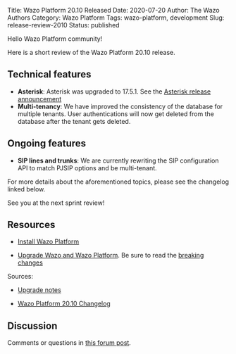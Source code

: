 Title: Wazo Platform 20.10 Released
Date: 2020-07-20
Author: The Wazo Authors
Category: Wazo Platform
Tags: wazo-platform, development
Slug: release-review-2010
Status: published

Hello Wazo Platform community!

Here is a short review of the Wazo Platform 20.10 release.

## Technical features

* **Asterisk**: Asterisk was upgraded to 17.5.1. See the [Asterisk release announcement](https://www.asterisk.org/downloads/asterisk-news/asterisk-1751-now-available)
* **Multi-tenancy**: We have improved the consistency of the database for multiple tenants. User authentications will now get deleted from the database after the tenant gets deleted.

## Ongoing features

* **SIP lines and trunks**: We are currently rewriting the SIP configuration API to match PJSIP options and be multi-tenant.

For more details about the aforementioned topics, please see the changelog linked below.

See you at the next sprint review!

## Resources

* [Install Wazo Platform](/install)

* [Upgrade Wazo and Wazo Platform](/uc-doc/upgrade/). Be sure to read the [breaking changes](/uc-doc/upgrade/upgrade_notes#20-10)

Sources:

* [Upgrade notes](/uc-doc/upgrade/upgrade_notes#20-10)

* [Wazo Platform 20.10 Changelog](https://wazo-dev.atlassian.net/secure/ReleaseNote.jspa?projectId=10011&version=10111)

## Discussion

Comments or questions in [this forum post](https://wazo-platform.discourse.group/t/blog-wazo-platform-20-10-released).
